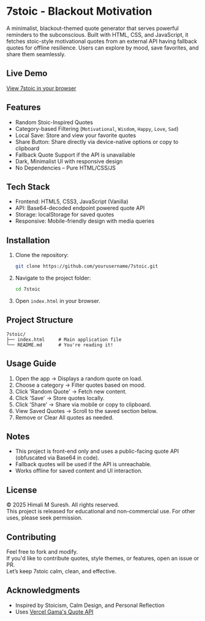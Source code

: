 # 7stoic - Blackout Motivation

A minimalist, blackout-themed quote generator that serves powerful reminders to the subconscious. Built with HTML, CSS, and JavaScript, it fetches stoic-style motivational quotes from an external API having fallback quotes for offline resilience. Users can explore by mood, save favorites, and share them seamlessly.

## Live Demo
[View 7stoic in your browser](https://codesbyhimali.github.io/7stoic/) <!-- Replace with GitHub Pages or other live link if hosted -->

## Features

- Random Stoic-Inspired Quotes  
- Category-based Filtering (`Motivational`, `Wisdom`, `Happy`, `Love`, `Sad`)  
- Local Save: Store and view your favorite quotes  
- Share Button: Share directly via device-native options or copy to clipboard  
- Fallback Quote Support if the API is unavailable  
- Dark, Minimalist UI with responsive design  
- No Dependencies – Pure HTML/CSS/JS  

## Tech Stack

- Frontend: HTML5, CSS3, JavaScript (Vanilla)
- API: Base64-decoded endpoint powered quote API
- Storage: localStorage for saved quotes
- Responsive: Mobile-friendly design with media queries

## Installation

1. Clone the repository:
   ```bash
   git clone https://github.com/yourusername/7stoic.git
   ```
2. Navigate to the project folder:
   ```bash
   cd 7stoic
   ```
3. Open `index.html` in your browser.

## Project Structure

```
7stoic/
├── index.html     # Main application file
└── README.md      # You're reading it!
```

## Usage Guide

1. Open the app → Displays a random quote on load.
2. Choose a category → Filter quotes based on mood.
3. Click 'Random Quote' → Fetch new content.
4. Click 'Save' → Store quotes locally.
5. Click 'Share' → Share via mobile or copy to clipboard.
6. View Saved Quotes → Scroll to the saved section below.
7. Remove or Clear All quotes as needed.

## Notes

- This project is front-end only and uses a public-facing quote API (obfuscated via Base64 in code).
- Fallback quotes will be used if the API is unreachable.
- Works offline for saved content and UI interaction.

## License

© 2025 Himali M Suresh. All rights reserved.  
This project is released for educational and non-commercial use. For other uses, please seek permission.

## Contributing

Feel free to fork and modify.  
If you'd like to contribute quotes, style themes, or features, open an issue or PR.  
Let’s keep 7stoic calm, clean, and effective.

## Acknowledgments

- Inspired by Stoicism, Calm Design, and Personal Reflection
- Uses [VerceI Gama's Quote API](https://quotify.dazzelr.tech)
